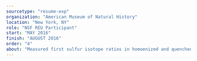 ```yaml
---
sourcetype: "resume-exp"
organization: "American Museum of Natural History"
location: "New York, NY"
role: "NSF REU Participant"
start: "MAY 2016"
finish: "AUGUST 2016"
order: "4"
about: "Measured first sulfur isotope ratios in homoenized and quenched melt inclusions from the Pinatubo Dacite using the Secondary Ion Mass Spectrometer at WHOI. Advised by Adrian Fiege."
---
```

